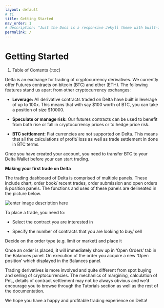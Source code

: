```yaml
---
layout: default
# ti
title: Getting Started
nav_order: 1
# description: "Just the Docs is a responsive Jekyll theme with built-in search that is easily customizable and hosted on GitHub Pages."
permalink: /
---
```


# Getting Started

1. Table of Contents
{:toc}

  Delta is an exchange for trading of cryptocurrency derivatives. We currently offer Futures contracts on bitcoin (BTC) and ether (ETH). The following features stand us apart from other cryptocurrency exchanges:

-   **Leverage:** All derivative contracts traded on Delta have built in leverage of up to $100$x. This means that with say $100 worth of BTC, you can take a position of size $10000.
    
-   **Speculate or manage risk:** Our futures contracts can be used to benefit from both rise or fall in cryptocurrency prices or to hedge price risk.
    
-   **BTC settlement:** Fiat currencies are not supported on Delta. This means that all the calculations of profit/ loss as well as trade settlement in done in BTC terms.
    
Once you have created your account, you need to transfer BTC to your Delta Wallet before your can start trading.

  **Making your first trade on Delta**

  The trading dashboard of Delta is comprised of multiple panels. These include chart, order book/ recent trades, order submission and open orders & position panels. The functions and uses of these panels are delineated in the picture below.

![enter image description here](https://drive.google.com/file/d/1d3xUt7mWutD6w_4AUg6gDNlkOcxmGQKE/view?usp=sharing)

To place a trade, you need to:

-   Select the contract you are interested in
    
-   Specify the number of contracts that you are looking to buy/ sell
    
Decide on the order type (e.g. limit or market) and place it

 Once an order is placed, it will immediately show up in ‘Open Orders’ tab in the Balances panel. On execution of the order you acquire a new ‘Open position’ which displayed in the Balances panel.

 Trading derivatives is more involved and quite different from spot buying and selling of cryptocurrencies. The mechanics of margining, calculation of PnL, details of contract settlement may not be always obvious and we’d encourage you to browse through the Tutorials section as well as the rest of the documentation.

  We hope you have a happy and profitable trading experience on Delta!
